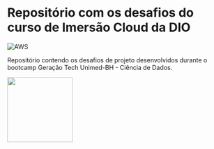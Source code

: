 # Repositório com os desafios do curso de Imersão Cloud da DIO

![AWS](https://img.shields.io/badge/AWS-%23FF9900.svg?style=for-the-badge&logo=amazon-aws&logoColor=white)

Repositório contendo os desafios de projeto desenvolvidos durante o bootcamp Geração Tech Unimed-BH - Ciência de Dados.

<img src="https://hermes.digitalinnovation.one/assets/diome/logo.png" height="150">
